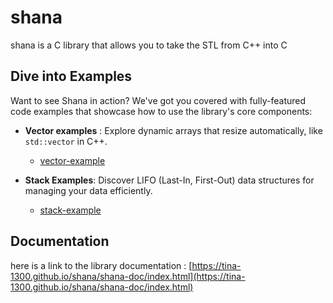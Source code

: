 # shana
shana is a C library that allows you to take the STL from C++ into C

## Dive into Examples

Want to see Shana in action? We've got you covered with fully-featured code examples that showcase how to use the library's core components:

- **Vector examples** : Explore dynamic arrays that resize automatically, like `std::vector` in C++.
    - [vector-example](./example/example_vector.c)

- **Stack Examples**: Discover LIFO (Last-In, First-Out) data structures for managing your data efficiently.
    - [stack-example](./example/example_stack.c)


## Documentation

here is a link to the library documentation : [https://tina-1300.github.io/shana/shana-doc/index.html](https://tina-1300.github.io/shana/shana-doc/index.html)